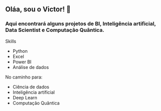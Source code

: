 ## Oláa, sou o Victor! 👋

### Aqui encontrará alguns projetos de BI, Inteligência artificial, Data Scientist e Computação Quântica.

Skills
* Python
* Excel
* Power BI
* Análise de dados

No caminho para:
* Ciência de dados
* Inteligência artificial
* Deep Learn
* Computação Quântica
